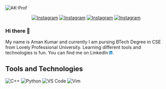 ![AK-Prof](https://user-images.githubusercontent.com/54282666/126887713-1344fa1c-0edf-4f90-847b-da222f6d66e1.png)

<p align="center">
<!--   <a href="https://www.instagram.com/hmm_me_aman/"><img src="img/instagram.png" alt="Instagram" width="20px" height="20px"></img></a>
  <a href="https://www.linkedin.com/in/ak74458"><img src="img/linkedin.png" alt="Instagram" width="20px" height="20px"></img></a>
  <a href="https://www.codechef.com/users/amankr74458"><img src="img/codechef-1324440139527402917_512.png" alt="Instagram" width="20px" height="20px"></img></a>
  <a href="https://codeforces.com/profile/AMAN74458"><img src="img/codeforces-1324440139959685960_512.png" alt="Instagram" width="20px" height="20px"></img></a> -->
  <a href="https://www.instagram.com/hmm_me_aman"><img src="https://img.shields.io/badge/Instagram-E4405F?style=for-the-badge&logo=instagram&logoColor=white" alt="Instagram"></img></a>
    <a href="https://www.linkedin.com/in/ak74458"><img src="https://img.shields.io/badge/LinkedIn-0077B5?style=for-the-badge&logo=linkedin&logoColor=white" alt="Instagram"></img></a>
  <a href="https://www.codechef.com/users/amankr74458"><img src="https://img.shields.io/badge/Codeforces-C8232C?style=for-the-badge&logo=Codeforces&logoColor=white" alt="Instagram"></img></a>
  <a href="https://codeforces.com/profile/AMAN74458"><img src="https://img.shields.io/badge/Codechef-5B4638?style=for-the-badge&logo=CodeChef&logoColor=white" alt="Instagram"></img></a>
  
</p>

### Hi there 👋

My name is Aman Kumar and currently I am pursing BTech Degree in CSE from Lovely Professional University. Learning different tools and technologies is fun. You can find me on LinkedIn <a href="https://www.linkedin.com/in/ak74458"><img src="img/linkedin.png" alt="Instagram" width="10px" height="10px"></img></a>.

## Tools and Technologies
![C++](https://img.shields.io/badge/C%2B%2B-00599C?style=for-the-badge&logo=c%2B%2B&logoColor=white)
![Python](https://img.shields.io/badge/Python-3776AB?style=for-the-badge&logo=python&logoColor=white)
![VS Code](https://img.shields.io/badge/Visual_Studio_Code-0078D4?style=for-the-badge&logo=visual%20studio%20code&logoColor=white)
![Vim](https://img.shields.io/badge/VIM-%2311AB00.svg?&style=for-the-badge&logo=vim&logoColor=white)

<!--
**AmanKrr/AmanKrr** is a ✨ _special_ ✨ repository because its `README.md` (this file) appears on your GitHub profile.

Here are some ideas to get you started:

- 🔭 I’m currently working on ...
- 🌱 I’m currently learning ...
- 👯 I’m looking to collaborate on ...
- 🤔 I’m looking for help with ...
- 💬 Ask me about ...
- 📫 How to reach me: ...
- 😄 Pronouns: ...
- ⚡ Fun fact: ...
-->
